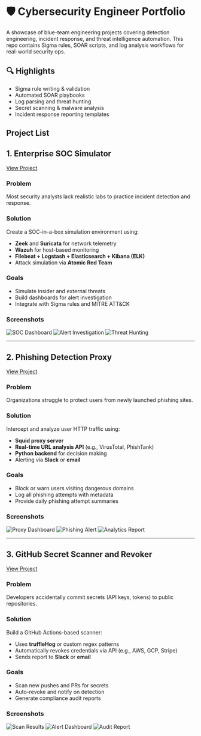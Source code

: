 # 🛡️ Cybersecurity Engineer Portfolio

A showcase of blue-team engineering projects covering detection engineering, incident response, and threat intelligence automation. This repo contains Sigma rules, SOAR scripts, and log analysis workflows for real-world security ops.

## 🔍 Highlights
- Sigma rule writing & validation
- Automated SOAR playbooks
- Log parsing and threat hunting
- Secret scanning & malware analysis
- Incident response reporting templates

## Project List

## 1. Enterprise SOC Simulator
[View Project](./soc-simulator)

### Problem
Most security analysts lack realistic labs to practice incident detection and response.

### Solution
Create a SOC-in-a-box simulation environment using:
- **Zeek** and **Suricata** for network telemetry
- **Wazuh** for host-based monitoring
- **Filebeat + Logstash + Elasticsearch + Kibana (ELK)**
- Attack simulation via **Atomic Red Team**

### Goals
- Simulate insider and external threats
- Build dashboards for alert investigation
- Integrate with Sigma rules and MITRE ATT&CK

### Screenshots
![SOC Dashboard](./screenshots/soc-simulator/dashboard.png)
![Alert Investigation](./screenshots/soc-simulator/investigation.png)
![Threat Hunting](./screenshots/soc-simulator/hunting.png)

---

## 2. Phishing Detection Proxy
[View Project](./phishing-proxy)

### Problem
Organizations struggle to protect users from newly launched phishing sites.

### Solution
Intercept and analyze user HTTP traffic using:
- **Squid proxy server**
- **Real-time URL analysis API** (e.g., VirusTotal, PhishTank)
- **Python backend** for decision making
- Alerting via **Slack** or **email**

### Goals
- Block or warn users visiting dangerous domains
- Log all phishing attempts with metadata
- Provide daily phishing attempt summaries

### Screenshots
![Proxy Dashboard](./screenshots/phishing-proxy/dashboard.png)
![Phishing Alert](./screenshots/phishing-proxy/alert.png)
![Analytics Report](./screenshots/phishing-proxy/analytics.png)

---

## 3. GitHub Secret Scanner and Revoker
[View Project](./secret-scanner)

### Problem
Developers accidentally commit secrets (API keys, tokens) to public repositories.

### Solution
Build a GitHub Actions-based scanner:
- Uses **truffleHog** or custom regex patterns
- Automatically revokes credentials via API (e.g., AWS, GCP, Stripe)
- Sends report to **Slack** or **email**

### Goals
- Scan new pushes and PRs for secrets
- Auto-revoke and notify on detection
- Generate compliance audit reports

### Screenshots
![Scan Results](./screenshots/secret-scanner/scan-results.png)
![Alert Dashboard](./screenshots/secret-scanner/alerts.png)
![Audit Report](./screenshots/secret-scanner/audit.png)
